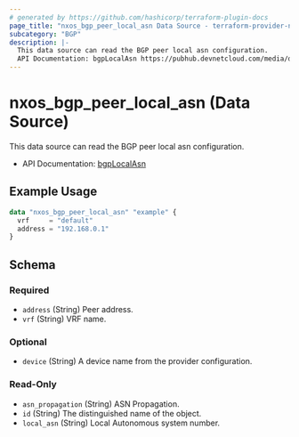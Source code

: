 ```yaml
---
# generated by https://github.com/hashicorp/terraform-plugin-docs
page_title: "nxos_bgp_peer_local_asn Data Source - terraform-provider-nxos"
subcategory: "BGP"
description: |-
  This data source can read the BGP peer local asn configuration.
  API Documentation: bgpLocalAsn https://pubhub.devnetcloud.com/media/dme-docs-10-2-2/docs/Routing%20and%20Forwarding/bgp:localasn/
---
```


# nxos_bgp_peer_local_asn (Data Source)

This data source can read the BGP peer local asn configuration.

- API Documentation: [bgpLocalAsn](https://pubhub.devnetcloud.com/media/dme-docs-10-2-2/docs/Routing%20and%20Forwarding/bgp:localasn/)

## Example Usage

```terraform
data "nxos_bgp_peer_local_asn" "example" {
  vrf     = "default"
  address = "192.168.0.1"
}
```

<!-- schema generated by tfplugindocs -->
## Schema

### Required

- `address` (String) Peer address.
- `vrf` (String) VRF name.

### Optional

- `device` (String) A device name from the provider configuration.

### Read-Only

- `asn_propagation` (String) ASN Propagation.
- `id` (String) The distinguished name of the object.
- `local_asn` (String) Local Autonomous system number.
